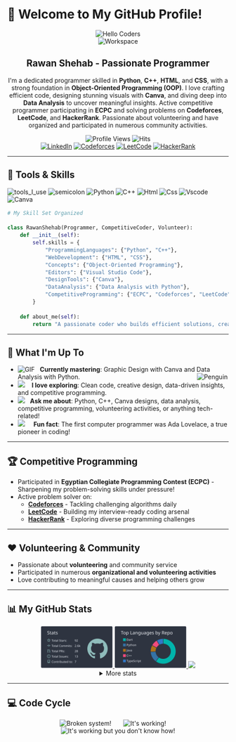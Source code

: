# 👋 Welcome to My GitHub Profile!

<div align="center">
  <img src="https://github.com/SP-XD/SP-XD/blob/main/images/hellocoders_rounded.gif?raw=true" alt="Hello Coders" width="60%"/> <br>
  <img src="https://github.com/SP-XD/SP-XD/blob/main/images/dev-working_rounded.gif?raw=true" alt="Workspace" width="40%"/><br>

  <h2>Rawan Shehab - Passionate Programmer</h2>
  <p>I'm a dedicated programmer skilled in <b>Python</b>, <b>C++</b>, <b>HTML</b>, and <b>CSS</b>, with a strong foundation in <b>Object-Oriented Programming (OOP)</b>. I love crafting efficient code, designing stunning visuals with <b>Canva</b>, and diving deep into <b>Data Analysis</b> to uncover meaningful insights. Active competitive programmer participating in <b>ECPC</b> and solving problems on <b>Codeforces</b>, <b>LeetCode</b>, and <b>HackerRank</b>. Passionate about volunteering and have organized and participated in numerous community activities.</p>

  ![Profile Views](https://komarev.com/ghpvc/?username=rawanshahab&style=flat&color=orange&label=PROFILE+VIEWS)
  ![Hits](https://hits.seeyoufarm.com/api/count/incr/badge.svg?url=https%3A%2F%2Fgithub.com%2Frawanshahab&count_bg=%2379C83D&title_bg=%23555555&icon=mediafire.svg&icon_color=%23E7E7E7&title=HITS&edge_flat=false)<br>
  [![LinkedIn](https://img.shields.io/badge/LinkedIn-0077B5?style=flat&logo=linkedin&logoColor=white)](https://www.linkedin.com/in/rwan-shehab-790723240/)
  [![Codeforces](https://img.shields.io/badge/Codeforces-1F4EAC?style=flat&logo=codeforces&logoColor=white)](https://codeforces.com/profile/rewanshehab0120)
  [![LeetCode](https://img.shields.io/badge/LeetCode-0A5EA2?style=flat&logo=leetcode&logoColor=white)](https://leetcode.com/u/rwanshehab0120/)
  [![HackerRank](https://img.shields.io/badge/HackerRank-2EC547?style=flat&logo=hackerrank&logoColor=white)](https://www.hackerrank.com/profile/rwanshehab15)
</div>

---

## 🚀 Tools & Skills

![tools_I_use](https://img.shields.io/badge/-%F0%9F%9A%80%20Tools%20I%20use-orange)
![semicolon](https://img.shields.io/badge/-%3A-orange)
![Python](https://img.shields.io/badge/Python-FFD43B?style=flat&logo=python&logoColor=darkgreen)
![C++](https://img.shields.io/badge/C%2B%2B-00599C?style=flat&logo=c%2B%2B&logoColor=white)
![Html](https://img.shields.io/badge/HTML5-E34F26?style=flat&logo=html5&logoColor=white)
![Css](https://img.shields.io/badge/CSS3-1572B6?style=flat&logo=css3&logoColor=white)
![Vscode](https://img.shields.io/badge/Visual_Studio_Code-0078D4?style=flat&logo=visual%20studio%20code&logoColor=white)
![Canva](https://img.shields.io/badge/Canva-00C4B4?style=flat&logo=canva&logoColor=white)

```python
# My Skill Set Organized

class RawanShehab(Programmer, CompetitiveCoder, Volunteer):
    def __init__(self):
        self.skills = {
            "ProgrammingLanguages": {"Python", "C++"},
            "WebDevelopment": {"HTML", "CSS"},
            "Concepts": {"Object-Oriented Programming"},
            "Editors": {"Visual Studio Code"},
            "DesignTools": {"Canva"},
            "DataAnalysis": {"Data Analysis with Python"},
            "CompetitiveProgramming": {"ECPC", "Codeforces", "LeetCode", "HackerRank"}
        }
    
    def about_me(self):
        return "A passionate coder who builds efficient solutions, creates stunning designs with Canva, extracts insights through data analysis, and thrives in competitive programming challenges!"
```

---

## 🌟 What I'm Up To

- <img alt="GIF" src="https://github.com/SP-XD/SP-XD/blob/main/images/Developer.gif" width="25" /> &nbsp; **Currently mastering**: Graphic Design with Canva and Data Analysis with Python. <img align="right" src="https://raw.githubusercontent.com/Tarikul-Islam-Anik/Animated-Fluent-Emojis/master/Emojis/Animals/Penguin.png" alt="Penguin" width="15%" />
- <img src="https://github.com/SP-XD/SP-XD/blob/main/images/hyperkitty.gif?raw=true" width="20" />&nbsp;&nbsp;&nbsp; **I love exploring**: Clean code, creative design, data-driven insights, and competitive programming.
- <img src="https://github.com/SP-XD/SP-XD/blob/main/images/message.gif?raw=true" width="25" />&nbsp;&nbsp; **Ask me about**: Python, C++, Canva designs, data analysis, competitive programming, volunteering activities, or anything tech-related!
- <img src="https://github.com/SP-XD/SP-XD/blob/main/images/lightning.gif?raw=true" width="12" />&nbsp;&nbsp;&nbsp;&nbsp; **Fun fact**: The first computer programmer was Ada Lovelace, a true pioneer in coding!

---

## 🏆 Competitive Programming

- Participated in **Egyptian Collegiate Programming Contest (ECPC)** - Sharpening my problem-solving skills under pressure!
- Active problem solver on:
  - **[Codeforces](https://codeforces.com/profile/rewanshehab0120)** - Tackling challenging algorithms daily
  - **[LeetCode](https://leetcode.com/u/rwanshehab0120/)** - Building my interview-ready coding arsenal
  - **[HackerRank](https://www.hackerrank.com/profile/rwanshehab15)** - Exploring diverse programming challenges

---

## ❤️ Volunteering & Community

- Passionate about **volunteering** and community service
- Participated in numerous **organizational and volunteering activities**
- Love contributing to meaningful causes and helping others grow

---

## 📊 My GitHub Stats

<div align="center">
  <a href="https://github.com/rawanshahab">
    <img src="https://raw.githubusercontent.com/SP-XD/profile-summary-cards/master/profile-summary-card-output/nord_dark/3-stats.svg" width="32.5%">
    <img src="https://raw.githubusercontent.com/SP-XD/profile-summary-cards/master/profile-summary-card-output/nord_dark/1-repos-per-language.svg" width="32.5%">
    <img src="https://raw.githubusercontent.com/SP-XD/SP-XD/blob/main/profile-summary-card-output/nord_dark/2-most-commit-language.svg" width="32.5%">
  </a>

  <details>
    <summary>More stats</summary>
    <img align="center" src="https://raw.githubusercontent.com/SP-XD/profile-summary-cards/master/profile-summary-card-output/nord_dark/0-profile-details.svg">
  </details>
</div>

---

## 💻 Code Cycle

<div align="center">
  <img src="https://raw.githubusercontent.com/Tarikul-Islam-Anik/Animated-Fluent-Emojis/master/Emojis/Smilies/Face%20with%20Spiral%20Eyes.png" width="10%" alt="Broken system!"/>
  &nbsp;&nbsp;&nbsp;&nbsp;&nbsp;
  <img src="https://raw.githubusercontent.com/Tarikul-Islam-Anik/Animated-Fluent-Emojis/master/Emojis/Smilies/Relieved%20Face.png" width="10%" alt="It's working!"/>
  &nbsp;&nbsp;&nbsp;&nbsp;&nbsp;
  <img src="https://raw.githubusercontent.com/Tarikul-Islam-Anik/Animated-Fluent-Emojis/master/Emojis/Smilies/Astonished%20Face.png" width="10%" alt="It's working but you don't know how!"/>
</div>
